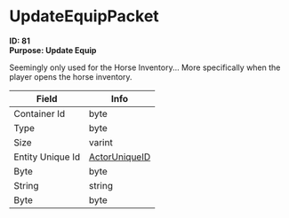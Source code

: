 # UpdateEquipPacket

**ID: 81**  
**Purpose: Update Equip**  

Seemingly only used for the Horse Inventory... More specifically when the player opens the horse inventory.

<table><thead><tr><th>Field</th><th>Info</th></tr></thead><tbody>
<tr><td>Container Id</td><td>byte</td></tr>
<tr><td>Type</td><td>byte</td></tr>
<tr><td>Size</td><td>varint</td></tr>
<tr><td>Entity Unique Id</td><td><a href="../types/ActorUniqueID.md">ActorUniqueID</a></td></tr>
<tr><td>Byte</td><td>byte</td></tr>
<tr><td>String</td><td>string</td></tr>
<tr><td>Byte</td><td>byte</td></tr>
</tbody></table>